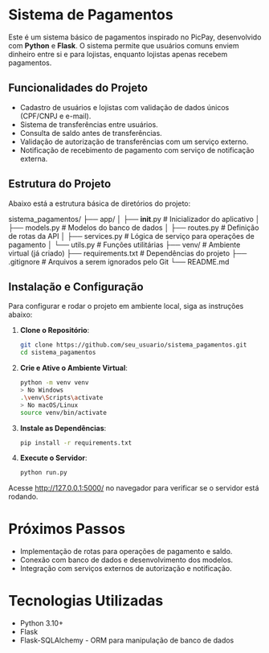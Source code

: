 # Sistema de Pagamentos

Este é um sistema básico de pagamentos inspirado no PicPay, desenvolvido com **Python** e **Flask**. O sistema permite que usuários comuns enviem dinheiro entre si e para lojistas, enquanto lojistas apenas recebem pagamentos. 

## Funcionalidades do Projeto

- Cadastro de usuários e lojistas com validação de dados únicos (CPF/CNPJ e e-mail).
- Sistema de transferências entre usuários.
- Consulta de saldo antes de transferências.
- Validação de autorização de transferências com um serviço externo.
- Notificação de recebimento de pagamento com serviço de notificação externa.

## Estrutura do Projeto

Abaixo está a estrutura básica de diretórios do projeto:

sistema_pagamentos/
├── app/
│   ├── __init__.py         # Inicializador do aplicativo
│   ├── models.py           # Modelos do banco de dados
│   ├── routes.py           # Definição de rotas da API
│   ├── services.py         # Lógica de serviço para operações de pagamento
│   └── utils.py            # Funções utilitárias
├── venv/                   # Ambiente virtual (já criado)
├── requirements.txt        # Dependências do projeto
├── .gitignore              # Arquivos a serem ignorados pelo Git
└── README.md


## Instalação e Configuração

Para configurar e rodar o projeto em ambiente local, siga as instruções abaixo:

1. **Clone o Repositório**:
   ```bash
   git clone https://github.com/seu_usuario/sistema_pagamentos.git
   cd sistema_pagamentos

2. **Crie e Ative o Ambiente Virtual**:
    ```bash
    python -m venv venv
    > No Windows
    .\venv\Scripts\activate
    > No macOS/Linux
    source venv/bin/activate 

3. **Instale as Dependências**:
    ```bash
    pip install -r requirements.txt

4. **Execute o Servidor**:
    ```bash
    python run.py

Acesse http://127.0.0.1:5000/ no navegador para verificar se o servidor está rodando.

# Próximos Passos

- Implementação de rotas para operações de pagamento e saldo.
- Conexão com banco de dados e desenvolvimento dos modelos.
- Integração com serviços externos de autorização e notificação.

# Tecnologias Utilizadas

- Python 3.10+
- Flask
- Flask-SQLAlchemy - ORM para manipulação de banco de dados
